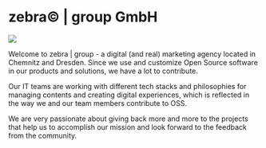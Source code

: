 # zebra© | group GmbH

![](https://media.giphy.com/media/AAY2SCIq9ECnc6uCf5/giphy.gif)

Welcome to zebra | group - a digital (and real) marketing agency located in Chemnitz and Dresden. Since we use and customize Open Source software in our products and solutions, we have a lot to contribute.

Our IT teams are working with different tech stacks and philosophies for managing contents and creating digital experiences, which is reflected in the way we and our team members contribute to OSS.

We are very passionate about giving back more and more to the projects that help us to accomplish our mission and look forward to the feedback from the community.